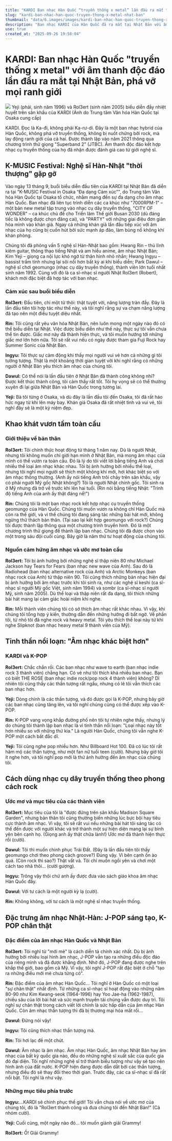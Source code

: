 ```yaml
---
title: "KARDI Ban nhạc Hàn Quốc “truyền thống x metal” lần đầu ra mắt tại Nhật"
slug: "kardi-ban-nhac-han-quoc-truyen-thong-x-metal-nhat-ban"
thumbnail: "data/6.images/images/kardi-ban-nhac-han-quoc-truyen-thong-x-metal-nhat-ban.webp"
description: "Ban nhạc KARDI của Hàn Quốc đã ra mắt tại Nhật Bản với âm nhạc kết hợp độc đáo giữa truyền thống và metal. Các thành viên chia sẻ về hành trình âm nhạc và ước mơ vươn ra toàn cầu."
use: true
created_at: "2025-09-26 19:58:04"
---
```


# KARDI: Ban nhạc Hàn Quốc "truyền thống x metal" với âm thanh độc đáo lần đầu ra mắt tại Nhật Bản, phá vỡ mọi ranh giới

![](/images/20250926-00000003-tvfan-000-1-view.webp)
Yeji (phải, sinh năm 1996) và Rol3ert (sinh năm 2005) biểu diễn đầy nhiệt huyết trên sân khấu của KARDI (Ảnh do Trung tâm Văn hóa Hàn Quốc tại Osaka cung cấp)

KARDI. Đọc là Ka-đi, không phải Ka-rư-di. Đây là một ban nhạc hybrid của Hàn Quốc, không phá vỡ truyền thống, không bị nuốt chửng bởi rock, mà lay động ranh giới của cả hai. Được thành lập vào năm 2021 thông qua chương trình thử giọng "Superband 2" (JTBC). Âm thanh độc đáo kết hợp nhạc cụ truyền thống của họ đã nhận được đánh giá cao từ giới nghệ sĩ.

## K-MUSIC Festival: Nghệ sĩ Hàn-Nhật "thời thượng" gặp gỡ

Vào ngày 13 tháng 9, buổi biểu diễn đầu tiên của KARDI tại Nhật Bản đã diễn ra tại "K-MUSIC Festival in Osaka “Đa dạng Cảm xúc”", do Trung tâm Văn hóa Hàn Quốc tại Osaka tổ chức, nhằm mang đến sự đa dạng cho âm nhạc Hàn Quốc. Ban nhạc đã liên tục trình diễn các ca khúc như "7000RPM-1" – một bản new metal tập trung vào nhạc cụ dây truyền thống, "CITY OF WONDER" – ca khúc chủ đề cho Triển lãm Thế giới Busan 2030 (dù đáng tiếc là không được chọn đăng cai), và "PARTY" với những giai điệu đơn giản hòa mình vào khán giả. Ngay cả những khán giả lần đầu tiếp xúc với âm nhạc của họ cũng bị cuốn hút bởi sức mạnh áp đảo, làm bùng nổ không khí khán phòng.

Chúng tôi đã phỏng vấn 5 nghệ sĩ Hàn-Nhật bao gồm: Hwang Rin – thủ lĩnh kiêm guitar, thông thạo tiếng Nhật và am hiểu anime, âm nhạc Nhật Bản; Kim Yeji – giọng ca nội lực khó ngờ từ thân hình nhỏ nhắn; Hwang Ingyu – bassist trầm tính nhưng lại sôi nổi hơn bất kỳ ai khi biểu diễn; Park Dawul – nghệ sĩ chơi geomungo (nhạc cụ dây truyền thống), thành viên lớn tuổi nhất sinh năm 1992. Cùng với đó là ca sĩ-nhạc sĩ người Nhật Rol3ert (Robert), khách mời đặc biệt đã hợp tác với ban nhạc.

### Cảm xúc sau buổi biểu diễn

**Rol3ert:** Đầu tiên, chỉ một từ thôi: thật tuyệt vời, năng lượng tràn đầy. Đây là lần đầu tiên tôi hợp tác như thế này, và tôi nghĩ rằng sự va chạm năng lượng đã tạo nên một điều tuyệt diệu nhất.

**Rin:** Tôi cũng rất yêu văn hóa Nhật Bản, nên luôn mong một ngày nào đó có thể biểu diễn tại Nhật. Việc được biểu diễn như thế này, thực sự tôi vẫn chưa thể tin được. Giấc mơ này đã thành hiện thực, và tôi muốn hướng tới những giấc mơ lớn hơn nữa. Tôi sẽ rất vui nếu có ngày được tham gia Fuji Rock hay Summer Sonic của Nhật Bản.

**Ingyu:** Tôi thực sự cảm động khi thấy mọi người vui vẻ hơn cả những gì tôi tưởng tượng. Thật là một khoảng thời gian tuyệt vời khi nghĩ rằng có những người ở Nhật Bản yêu thích âm nhạc của chúng tôi.

**Dawul:** Có thể nói là lần đầu tiên ở Nhật Bản đã thành công không nhỉ? Được kết thúc thành công, tôi cảm thấy rất tốt. Tôi hy vọng sẽ có thể thường xuyên đi lại giữa Nhật Bản và Hàn Quốc trong tương lai.

**Yeji:** Bà tôi từng ở Osaka, và dù đây là lần đầu tôi đến Osaka, tôi đã rất háo hức ngay từ khi lên máy bay. Khán giả Osaka đã rất nhiệt tình và vui vẻ, tôi nghĩ đây sẽ là một kỷ niệm đẹp.

## Khao khát vươn tầm toàn cầu

### Giới thiệu về bản thân

**Rol3ert:** Tôi chính thức hoạt động từ tháng 1 năm nay. Dù là người Nhật, nhưng tôi không muốn chỉ giới hạn mình ở Nhật Bản, mà mong âm nhạc của mình có thể vươn ra toàn cầu. Đó là lý do tôi viết lời bằng tiếng Anh và chơi nhiều thể loại âm nhạc khác nhau. Tôi bị ảnh hưởng bởi nhiều thể loại, nhưng tôi nghĩ mọi người sẽ thích một không khí mới, hơi khác biệt so với âm nhạc thông thường. (Anh ấy nói tiếng Anh trôi chảy trên sân khấu, vậy có phải người Mỹ gốc Nhật không?) Tôi là người Nhật chính gốc. Tôi sinh ra ở Mỹ nhưng đã trở về trước khi lên hai tuổi. (Rin nói bằng tiếng Nhật: "Trình độ tiếng Anh của anh ấy thật đáng nể!")

**Rin:** Chúng tôi là một ban nhạc rock kết hợp nhạc cụ truyền thống geomungo của Hàn Quốc. Chúng tôi muốn vươn ra không chỉ Hàn Quốc mà còn ra thế giới, và vì thế chúng tôi đang sáng tác những bài hát mới, không ngừng thử thách bản thân. (Tại sao lại kết hợp geomungo với rock?) Chúng tôi được thành lập thông qua một chương trình truyền hình. Đó là một chương trình thử giọng để thành lập ban nhạc. Chúng tôi đã được chọn vào một trong sáu đội cuối cùng. Bây giờ là năm thứ tư hoạt động của chúng tôi.

### Nguồn cảm hứng âm nhạc và ước mơ toàn cầu

**Rol3ert:** Tôi bị ảnh hưởng bởi những nghệ sĩ thập niên 80 như Michael Jackson hay Tears for Fears (ban nhạc new wave của Anh). Sau đó là Radiohead (ban nhạc alternative rock của Anh) và Arctic Monkeys (ban nhạc rock của Anh) từ thập niên 90. Tôi cũng thích những bản nhạc hiện đại bị ảnh hưởng bởi âm nhạc trước khi tôi sinh ra, như các nghệ sĩ keshi (ca sĩ-nhạc sĩ người Mỹ gốc Việt, sinh năm 1994) và sombr (ca sĩ-nhạc sĩ người Mỹ, sinh năm 2005). Dù thể loại và thập niên rất đa dạng, tôi thích những bài hát mang lại cảm giác hoài niệm khi nghe.

**Rin:** Mỗi thành viên chúng tôi có sở thích âm nhạc rất khác nhau. Vì vậy, khi chúng tôi tổng hợp ý kiến, thường dẫn đến những hướng đi bất ngờ. Về phần tôi, từ nhỏ tôi đã nghe rock và heavy metal. Tôi yêu thích thể loại này từ khi nghe Slipknot (ban nhạc heavy metal 9 thành viên của Mỹ).

## Tinh thần nổi loạn: "Âm nhạc khác biệt hơn"

### KARDI và K-POP

**Rol3ert:** Chắc chắn rồi. Các ban nhạc như wave to earth (ban nhạc indie rock 3 thành viên) chẳng hạn. Có vẻ như tôi thích khá nhiều ban nhạc. Bạn có biết THE ROSE (ban nhạc indie rock/pop rock 4 thành viên) không? Dĩ nhiên tôi cũng thấy các thần tượng rất ngầu, nhưng có lẽ tôi vẫn thích các ban nhạc hơn.

**Yeji:** Dòng chính là các thần tượng, và đó được gọi là K-POP, nhưng bây giờ các ban nhạc cũng tăng lên, và tôi nghĩ chúng cũng có thể được xếp vào K-POP.

**Rin:** K-POP vang vọng khắp đường phố nên tôi tự nhiên nghe thấy, nhưng lý do chúng tôi thành lập ban nhạc là vì tinh thần nổi loạn: "Loại nhạc này tốt hơn nhiều so với những thứ kia." Là người Hàn Quốc, chúng tôi vẫn nghe K-POP một cách bất đắc dĩ.

**Yeji:** Tôi cũng nghe pop nhiều hơn. Như Billboard Hot 100. Đã có lúc tôi rất hâm mộ các thần tượng, như một fan nữ tuổi teen (cười). Nhưng bây giờ tôi ít nghe hơn, và tôi nghĩ pop mới là thứ ảnh hưởng đến âm nhạc của chúng tôi.

## Cách dùng nhạc cụ dây truyền thống theo phong cách rock

### Ước mơ và mục tiêu của các thành viên

**Rol3ert:** Mục tiêu của tôi là "được đứng trên sân khấu Madison Square Garden", nhưng bản thân tôi cũng thường biến những lúc bực bội hay tiêu cực thành âm nhạc. Vì vậy, tôi sẽ rất vui nếu những bài hát tôi sáng tác có thể đến được với người khác và trở thành một sự hiện diện mang lại sự bình yên bên cạnh họ. (Giọng anh ấy thật chữa lành!) Ước mơ đã thành hiện thực rồi (cười).

**Dawul:** Tôi thì muốn chinh phục Trái Đất. (Đây là lần đầu tiên tôi thấy geomungo chơi theo phong cách groove?) Đúng vậy. Vì bên cạnh ồn ào quá. (Còn rock thì sao?) Thật vất vả. Tôi chỉ muốn ngồi yên và chơi một cách tao nhã thôi... (cười gượng).

**Ingyu:** Trông vậy thôi chứ anh ấy được đưa vào sách giáo khoa âm nhạc Hàn Quốc đấy.

**Dawul:** Với tư cách là một người kỳ lạ (cười).

**Rin:** Không không, với tư cách là một nghệ sĩ nhạc truyền thống.

## Đặc trưng âm nhạc Nhật-Hàn: J-POP sáng tạo, K-POP chân thật

### Đặc điểm của âm nhạc Hàn Quốc và Nhật Bản

**Rol3ert:** Tôi nghĩ từ "mới mẻ" là cách diễn tả chính xác nhất. Dù bị ảnh hưởng bởi nhiều loại hình âm nhạc, J-POP vẫn tạo ra những điều độc đáo của riêng mình và đã được khẳng định. Nhờ đó, J-POP đang được nghe trên khắp thế giới, bao gồm cả Mỹ. Vì vậy, tôi nghĩ J-POP rất đặc biệt ở chỗ "tạo ra những điều mới mẻ chưa từng có".

**Rin:** Đặc điểm của âm nhạc Hàn Quốc... Tôi nghĩ ở Hàn Quốc có một loại "sự chân thật" nhất định. Từ những ca sĩ-nhạc sĩ hoạt động vào những năm 80-90 như Kim Kwang-seok (1964-1996) hay Yoo Jae-ha (1962-1987), chiều sâu của lời bài hát và sức mạnh truyền tải chúng vẫn được duy trì. Tôi nghĩ sự chân thật trong cách viết lời chính là sức hấp dẫn của âm nhạc Hàn Quốc. Còn âm nhạc thần tượng thì đã bị thương mại hóa mất rồi...

**Dawul:** Đừng nói vậy!

**Ingyu:** Tôi cũng thích nhạc thần tượng mà.

**Rin:** Tôi hơi lạc đề một chút.

**Dawul:** Âm nhạc là âm nhạc. Âm nhạc Hàn Quốc, âm nhạc Nhật Bản hay âm nhạc của bất kỳ quốc gia nào, đều do những nghệ sĩ xuất sắc của quốc gia đó đại diện. Tôi nghĩ những nghệ sĩ trở thành biểu tượng như vậy sẽ tạo nên hình ảnh của đất nước. K-POP hiện đang được dẫn dắt bởi các thần tượng, nhưng điều đó sẽ thay đổi theo thời gian. Trước đây, các ca sĩ-nhạc sĩ đã rất nổi bật. Tôi nghĩ là như vậy.

### Những mục tiêu phía trước

**Ingyu:**...KARDI sẽ chinh phục thế giới! Tôi vẫn chưa nói về ước mơ của chúng tôi, đó là "Rol3ert thành công và đưa chúng tôi đến Nhật Bản!" (Cả nhóm cười).

**Yeji:** Cuối cùng, một ngày nào đó... tôi muốn giành giải Grammy!

**Rol3ert:** Ồ! Giải Grammy!
